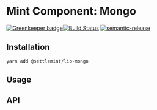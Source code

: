 # Mint Component: Mongo

[![Greenkeeper badge](https://badges.greenkeeper.io/settlemint/lib-mongo.svg?token=257579b08fe2a076e1baa556a890987ca5491faea3a7577b5f0ecab13baaef3b&ts=1502011073856)](https://greenkeeper.io/)[![Build Status](https://travis-ci.com/settlemint/lib-mongo.svg?token=P8qbcA4SEfU1WLtiT6xn&branch=master)](https://travis-ci.com/settlemint/lib-mongo) [![semantic-release](https://img.shields.io/badge/%20%20%F0%9F%93%A6%F0%9F%9A%80-semantic--release-e10079.svg)](https://github.com/semantic-release/semantic-release)

## Installation

    yarn add @settlemint/lib-mongo

## Usage



## API

<!-- Generated by documentation.js. Update this documentation by updating the source code. -->
